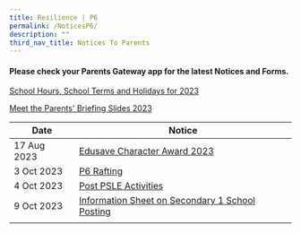 ```yaml
---
title: Resilience | P6
permalink: /NoticesP6/
description: ""
third_nav_title: Notices To Parents
---
```

#### Please check your **Parents Gateway** app for the latest Notices and Forms.

[School Hours, School Terms and Holidays for 2023](/files/Letter%20to%20parents/007%20School%20Hours,%20School%20Terms%20and%20Holidays%20for%202023.pdf)

[Meet the Parents' Briefing Slides 2023](/for-parents/Other-Information/2023parentsbriefingslides/)

| Date | Notice |
| --- | ----- |
| 17 Aug 2023 | [Edusave Character Award 2023](/files/Letter%20to%20parents/Term%203/081%20edusave%20character%20award%202023.pdf) |
| 3 Oct 2023 | [P6 Rafting](/files/Letter%20to%20parents/Term%204/088%20p6%20rafting%202023.pdf)  |
| 4 Oct 2023  | [Post PSLE Activities](/files/Letter%20to%20parents/Term%204/089%20p6%20post%20psle%20activities.pdf)  |
| 9 Oct 2023 | [Information Sheet on Secondary 1 School Posting](/files/Letter%20to%20parents/Term%204/s1%20posting%20infosheet_2023.pdf) |
| | |